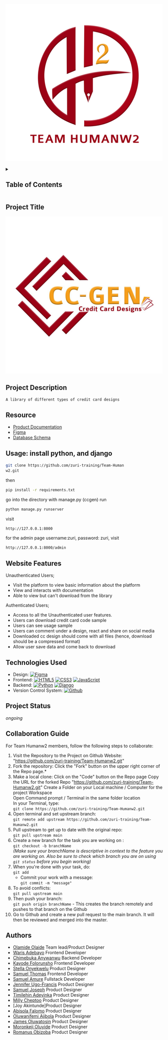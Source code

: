 ![HUMAN-2.png](https://github.com/zuri-training/Team-Humanw2/blob/c63ddd171dd218a8e93144d2fe6f24637da8485e/HUMAN-2.png)

<details><summary><h2>Table of Contents</h2></summary>

* [Project Title](#Project-Title)
* [Project Description](#project-description)
* [Resource](#resource)
* [Website Features](#website-features)
* [Technologies Used](#technologies-used)
* [Project Status](#project-status)
* [Collaboration Guide](#collaboration-guide)</details>

## Project Title
![WhatsApp Image 2022-12-13 at 2.33.15 PM.jpeg](https://github.com/zuri-training/Team-Humanw2/blob/main/WhatsApp%20Image%202022-12-13%20at%202.33.15%20PM.jpeg)

## Project Description
    A library of different types of credit card designs

## Resource
* [Product Documentation](https://docs.google.com/document/d/15_CW3yIrWMxepYVp_7WHOLzd5md7q2thjMBgyGg_PrE/edit?usp=sharing)
* [Figma](https://www.figma.com/file/vHvm0LLeEOO2wDEw9tMcG7/Team-Humanw2-CC_gen?node-id=0%3A1&t=z3IEJkfp8tAnV9JV-1)
* [Database Schema](https://bit.ly/3umgFTd)
## Usage: install python, and django
```sh
git clone https://github.com/zuri-training/Team-Human
w2.git
```
then
```sh
pip install -r requirements.txt
```
go into the directory with manage.py (ccgen) run
```sh
python manage.py runserver
```
visit
```sh
http://127.0.0.1:8000
```
for the admin page username:zuri, password: zuri, visit
```sh
http://127.0.0.1:8000/admin
```
## Website Features

Unauthenticated Users;

* Visit the platform to view basic information about the platform
* View and interacts with documentation
* Able to view but can't download from the library

Authenticated Users;
* Access to all the Unauthenticated user features.
* Users can download credit card code sample
* Users can see usage sample
* Users can comment under a design, react and share on social media
* Downloaded cc design should come with all files (hence, download should be a compressed format)
* Allow user save data and come back to download

## Technologies Used
* Design: <a href="https://www.figma.com/" target="_blank" rel="noreferrer"><img src="https://raw.githubusercontent.com/danielcranney/readme-generator/main/public/icons/skills/figma-colored.svg" width="36" height="36" alt="Figma" /></a>
* Frontend: <a href="https://developer.mozilla.org/en-US/docs/Glossary/HTML5" target="_blank" rel="noreferrer"><img src="https://raw.githubusercontent.com/danielcranney/readme-generator/main/public/icons/skills/html5-colored.svg" width="36" height="36" alt="HTML5" /></a>
	<a href="https://www.w3.org/TR/CSS/#css" target="_blank" rel="noreferrer"><img src="https://raw.githubusercontent.com/danielcranney/readme-generator/main/public/icons/skills/css3-colored.svg" width="36" height="36" alt="CSS3" /></a>
	<a href="https://developer.mozilla.org/en-US/docs/Web/JavaScript" target="_blank" rel="noreferrer"><img src="https://raw.githubusercontent.com/danielcranney/readme-generator/main/public/icons/skills/javascript-colored.svg" width="36" height="36" alt="JavaScript" /></a>
* Backend: <a href="https://www.python.org/" target="_blank" rel="noreferrer"><img src="https://raw.githubusercontent.com/danielcranney/readme-generator/main/public/icons/skills/python-colored.svg" width="36" height="36" alt="Python" /></a>
   <a href="https://www.djangoproject.com/" target="_blank" rel="noreferrer"><img src="https://verbose-equals-true.gitlab.io/django-postgres-vue-gitlab-ecs/django.jpg" width="36" height="36" alt="Django"/></a>
* Version Control System: <a href="https://www.github.com/" target="_blank" rel="noreferrer"><img src="https://github.githubassets.com/images/modules/logos_page/GitHub-Mark.png" width="36" height="36" alt="Github"/></a>

## Project Status
 _ongoing_
 
## Collaboration Guide
For Team Humanw2 members, follow the following steps to collaborate:
1. Visit the Repository to the Project on Github Website: "https://github.com/zuri-training/Team-Humanw2.git" <br/>
2. Fork the repository: Click the "Fork" button on the upper right corner of the Repo page.* <br/>
3. Make a local clone: 
     Click on the "Code" button on the Repo page 
     Copy the URL for the forked Repo "https://github.com/zuri-training/Team-Humanw2.git" 
     Create a Folder on your Local machine / Computer for the project Workspace <br/>
     Open Command prompt / Terminal in the same folder location <br/>
     In your Terminal, type: <br/>
        `git clone https://github.com/zuri-training/Team-Humanw2.git`
4. Open terminal and set upstream branch: <br/>
    `git remote add upstream https://github.com/zuri-training/Team-Humanw2.git`
5. Pull upstream to get up to date with the original repo:<br/>
    `git pull upstream main`
6. Create a new branch for the task you are working on :<br/>
    `git checkout -b branchName`<br/>
    *(Make sure your branchName is descriptive in context to the feature you are working on. Also be sure to check which branch you are on using `git status` before you begin working)*
7. When you're done with your task, do:<br/>
    `git add`<br/>
   - Commit your work with a message:<br/>
   `git commit -m "message"`
8. To avoid conflicts:<br/>
    `git pull upstream main`
9. Then push your branch:<br/>
    `git push origin branchName` - This creates the branch remotely and pushes to that branch on the Github
10. Go to Github and create a new pull request to the main branch. It will then be reviewed and merged into the master.

## Authors

- [Olamide Olaide](https://www.github.com/Olamideolaide) Team lead/Product Designer
- [Waris Adebayo](https://www.github.com/wixda) Frontend Developer
- [Chimebuka Anywanwu](https://www.github.com/chimebukanian) Backend Developer
- [Kayode Folorunsho](https://www.github.com/DeyokaOfficial) Frontend Developer
- [Stella Onyekwelu](https://www.github.com/StellaOnyekwelu) Product Designer
- [Samuel Thomas](https://www.github.com/Sammex45) Frontend Developer
- [Samuel Amure](https://github.com/Khun111) Fullstack Developer
- [Jennifer Ugo-Francis](https://www.github.com/Adela9895) Product Designer
- [Samuel Joseph](https://www.github.com/Skraboom) Product Designer
- [Timilehin Adeyinka](https://www.github.com/Timilehin100) Product Designer
- [Milly Cheptoo](https://www.github.com/Millie271) Product Designer
- [Joy Akintunde]Product Designer
- [Abisola Falomo](https://www.github.com/AbisolaHelen) Product Designer
- [Oluwanifemi Ajibola](https://www.github.com/Toluwanifemi) Product Designer
- [James Oluwatosin](https://www.github.com/Josvisuals) Product Designer
- [Moronkeji Oluyide](https://www.github.com/Oludek) Product Designer
- [Romanus Obizoba](https://www.github.com/Romanusik2) Product Designer
